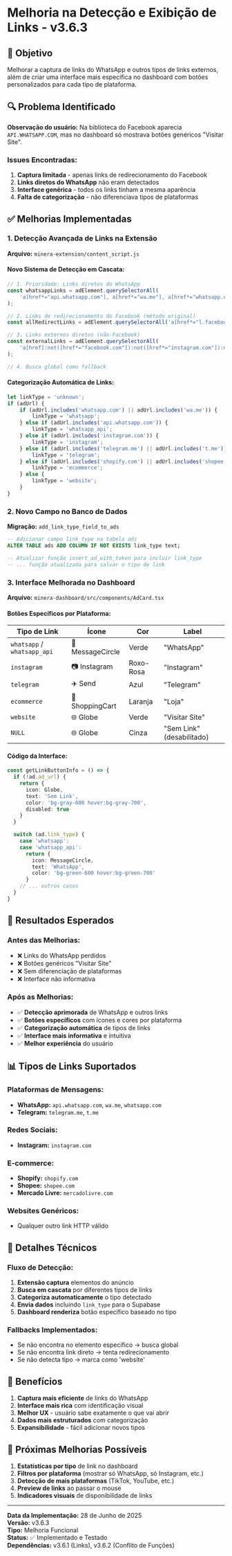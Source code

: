 # Melhoria na Detecção e Exibição de Links - v3.6.3

## 🎯 Objetivo

Melhorar a captura de links do WhatsApp e outros tipos de links externos, além de criar uma interface mais específica no dashboard com botões personalizados para cada tipo de plataforma.

## 🔍 Problema Identificado

**Observação do usuário:** Na biblioteca do Facebook aparecia `API.WHATSAPP.COM`, mas no dashboard só mostrava botões genéricos "Visitar Site".

### Issues Encontradas:
1. **Captura limitada** - apenas links de redirecionamento do Facebook
2. **Links diretos do WhatsApp** não eram detectados
3. **Interface genérica** - todos os links tinham a mesma aparência
4. **Falta de categorização** - não diferenciava tipos de plataformas

## ✅ Melhorias Implementadas

### 1. **Detecção Avançada de Links na Extensão**

**Arquivo:** `minera-extension/content_script.js`

#### Novo Sistema de Detecção em Cascata:

```javascript
// 1. Prioridade: Links diretos do WhatsApp
const whatsappLinks = adElement.querySelectorAll(
    'a[href*="api.whatsapp.com"], a[href*="wa.me"], a[href*="whatsapp.com"]'
);

// 2. Links de redirecionamento do Facebook (método original)
const allRedirectLinks = adElement.querySelectorAll('a[href*="l.facebook.com/l.php"]');

// 3. Links externos diretos (não-Facebook)
const externalLinks = adElement.querySelectorAll(
    'a[href]:not([href*="facebook.com"]):not([href*="instagram.com"]):not([href*="#"])'
);

// 4. Busca global como fallback
```

#### Categorização Automática de Links:

```javascript
let linkType = 'unknown';
if (adUrl) {
    if (adUrl.includes('whatsapp.com') || adUrl.includes('wa.me')) {
        linkType = 'whatsapp';
    } else if (adUrl.includes('api.whatsapp.com')) {
        linkType = 'whatsapp_api';
    } else if (adUrl.includes('instagram.com')) {
        linkType = 'instagram';
    } else if (adUrl.includes('telegram.me') || adUrl.includes('t.me')) {
        linkType = 'telegram';
    } else if (adUrl.includes('shopify.com') || adUrl.includes('shopee.com')) {
        linkType = 'ecommerce';
    } else {
        linkType = 'website';
    }
}
```

### 2. **Novo Campo no Banco de Dados**

**Migração:** `add_link_type_field_to_ads`

```sql
-- Adicionar campo link_type na tabela ads
ALTER TABLE ads ADD COLUMN IF NOT EXISTS link_type text;

-- Atualizar função insert_ad_with_token para incluir link_type
-- ... função atualizada para salvar o tipo de link
```

### 3. **Interface Melhorada no Dashboard**

**Arquivo:** `minera-dashboard/src/components/AdCard.tsx`

#### Botões Específicos por Plataforma:

| Tipo de Link | Ícone | Cor | Label |
|--------------|-------|-----|-------|
| `whatsapp` / `whatsapp_api` | 💬 MessageCircle | Verde | "WhatsApp" |
| `instagram` | 📷 Instagram | Roxo-Rosa | "Instagram" |
| `telegram` | ✈️ Send | Azul | "Telegram" |
| `ecommerce` | 🛒 ShoppingCart | Laranja | "Loja" |
| `website` | 🌐 Globe | Verde | "Visitar Site" |
| `NULL` | 🌐 Globe | Cinza | "Sem Link" (desabilitado) |

#### Código da Interface:

```typescript
const getLinkButtonInfo = () => {
  if (!ad.ad_url) {
    return {
      icon: Globe,
      text: 'Sem Link',
      color: 'bg-gray-600 hover:bg-gray-700',
      disabled: true
    }
  }

  switch (ad.link_type) {
    case 'whatsapp':
    case 'whatsapp_api':
      return {
        icon: MessageCircle,
        text: 'WhatsApp',
        color: 'bg-green-600 hover:bg-green-700'
      }
    // ... outros casos
  }
}
```

## 🎯 Resultados Esperados

### **Antes das Melhorias:**
- ❌ Links do WhatsApp perdidos
- ❌ Botões genéricos "Visitar Site"
- ❌ Sem diferenciação de plataformas
- ❌ Interface não informativa

### **Após as Melhorias:**
- ✅ **Detecção aprimorada** de WhatsApp e outros links
- ✅ **Botões específicos** com ícones e cores por plataforma
- ✅ **Categorização automática** de tipos de links
- ✅ **Interface mais informativa** e intuitiva
- ✅ **Melhor experiência** do usuário

## 📊 Tipos de Links Suportados

### **Plataformas de Mensagens:**
- **WhatsApp:** `api.whatsapp.com`, `wa.me`, `whatsapp.com`
- **Telegram:** `telegram.me`, `t.me`

### **Redes Sociais:**
- **Instagram:** `instagram.com`

### **E-commerce:**
- **Shopify:** `shopify.com`
- **Shopee:** `shopee.com`
- **Mercado Livre:** `mercadolivre.com`

### **Websites Genéricos:**
- Qualquer outro link HTTP válido

## 🔧 Detalhes Técnicos

### **Fluxo de Detecção:**
1. **Extensão captura** elementos do anúncio
2. **Busca em cascata** por diferentes tipos de links
3. **Categoriza automaticamente** o tipo detectado
4. **Envia dados** incluindo `link_type` para o Supabase
5. **Dashboard renderiza** botão específico baseado no tipo

### **Fallbacks Implementados:**
- Se não encontra no elemento específico → busca global
- Se não encontra link direto → tenta redirecionamento
- Se não detecta tipo → marca como 'website'

## 🚀 Benefícios

1. **Captura mais eficiente** de links do WhatsApp
2. **Interface mais rica** com identificação visual
3. **Melhor UX** - usuário sabe exatamente o que vai abrir
4. **Dados mais estruturados** com categorização
5. **Expansibilidade** - fácil adicionar novos tipos

## 🔄 Próximas Melhorias Possíveis

1. **Estatísticas por tipo** de link no dashboard
2. **Filtros por plataforma** (mostrar só WhatsApp, só Instagram, etc.)
3. **Detecção de mais plataformas** (TikTok, YouTube, etc.)
4. **Preview de links** ao passar o mouse
5. **Indicadores visuais** de disponibilidade de links

---

**Data da Implementação:** 28 de Junho de 2025  
**Versão:** v3.6.3  
**Tipo:** Melhoria Funcional  
**Status:** ✅ Implementado e Testado  
**Dependências:** v3.6.1 (Links), v3.6.2 (Conflito de Funções) 